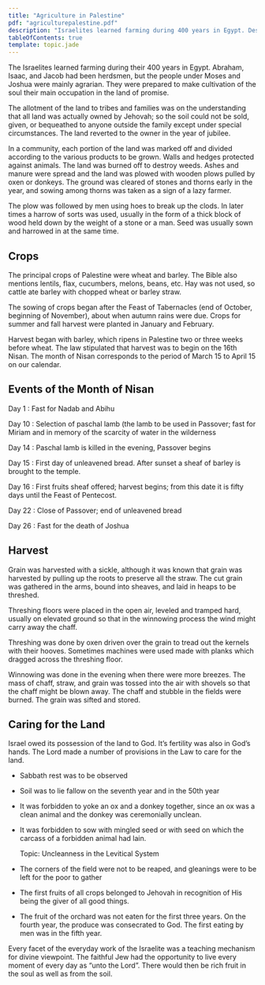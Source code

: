 ```yaml
---
title: "Agriculture in Palestine"
pdf: "agriculturepalestine.pdf"
description: "Israelites learned farming during 400 years in Egypt. Description of farming practices and OT laws regulating them."
tableOfContents: true
template: topic.jade
---
```


The Israelites learned farming during their 400 years in Egypt. Abraham,
Isaac, and Jacob had been herdsmen, but the people under Moses and
Joshua were mainly agrarian. They were prepared to make cultivation of
the soul their main occupation in the land of promise.

The allotment of the land to tribes and families was on the
understanding that all land was actually owned by Jehovah; so the soil
could not be sold, given, or bequeathed to anyone outside the family
except under special circumstances. The land reverted to the owner in
the year of jubilee.

In a community, each portion of the land was marked off and divided
according to the various products to be grown. Walls and hedges
protected against animals. The land was burned off to destroy weeds.
Ashes and manure were spread and the land was plowed with wooden plows
pulled by oxen or donkeys. The ground was cleared of stones and thorns
early in the year, and sowing among thorns was taken as a sign of a lazy
farmer.

The plow was followed by men using hoes to break up the clods. In later
times a harrow of sorts was used, usually in the form of a thick block
of wood held down by the weight of a stone or a man. Seed was usually
sown and harrowed in at the same time.

## Crops

The principal crops of Palestine were wheat and barley. The Bible also
mentions lentils, flax, cucumbers, melons, beans, etc. Hay was not used,
so cattle ate barley with chopped wheat or barley straw.

The sowing of crops began after the Feast of Tabernacles (end of
October, beginning of November), about when autumn rains were due. Crops
for summer and fall harvest were planted in January and February.

Harvest began with barley, which ripens in Palestine two or three weeks
before wheat. The law stipulated that harvest was to begin on the 16th
Nisan. The month of Nisan corresponds to the period of March 15 to April
15 on our calendar.

## Events of the Month of Nisan

Day 1
:    Fast for Nadab and Abihu

Day 10
:    Selection of paschal lamb (the lamb to be used in Passover; fast for
     Miriam and in memory of the scarcity of water in the wilderness

Day 14
:    Paschal lamb is killed in the evening, Passover begins

Day 15
:    First day of unleavened bread. After sunset a sheaf of barley is
     brought to the temple.

Day 16
:    First fruits sheaf offered; harvest begins; from this date it is
     fifty days until the Feast of Pentecost.

Day 22
:    Close of Passover; end of unleavened bread

Day 26
:    Fast for the death of Joshua

## Harvest

Grain was harvested with a sickle, although it was known that grain was
harvested by pulling up the roots to preserve all the straw. The cut
grain was gathered in the arms, bound into sheaves, and laid in heaps to
be threshed.

Threshing floors were placed in the open air, leveled and tramped hard,
usually on elevated ground so that in the winnowing process the wind
might carry away the chaff.

Threshing was done by oxen driven over the grain to tread out the
kernels with their hooves. Sometimes machines were used made with planks
which dragged across the threshing floor.

Winnowing was done in the evening when there were more breezes. The mass
of chaff, straw, and grain was tossed into the air with shovels so that
the chaff might be blown away. The chaff and stubble in the fields were
burned. The grain was sifted and stored.

## Caring for the Land

Israel owed its possession of the land to God. It’s fertility was also
in God’s hands. The Lord made a number of provisions in the Law to care
for the land.

*   Sabbath rest was to be observed

*   Soil was to lie fallow on the seventh year and in the 50th year

*   It was forbidden to yoke an ox and a donkey together, since an ox
    was a clean animal and the donkey was ceremonially unclean.

*   It was forbidden to sow with mingled seed or with seed on which the
    carcass of a forbidden animal had lain.

    Topic: Uncleanness in the Levitical System

*   The corners of the field were not to be reaped, and gleanings were
    to be left for the poor to gather

*   The first fruits of all crops belonged to Jehovah in recognition of
    His being the giver of all good things.

*   The fruit of the orchard was not eaten for the first three years. On
    the fourth year, the produce was consecrated to God. The first
    eating by men was in the fifth year.

Every facet of the everyday work of the Israelite was a teaching
mechanism for divine viewpoint. The faithful Jew had the opportunity to
live every moment of every day as “unto the Lord”. There would then be
rich fruit in the soul as well as from the soil.

